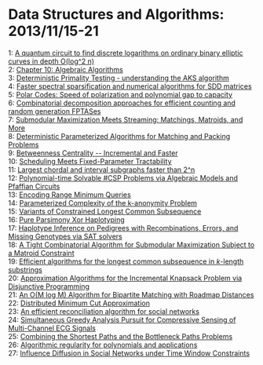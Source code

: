 # Data Structures and Algorithms: 2013/11/15-21  
1: [A quantum circuit to find discrete logarithms on ordinary binary  elliptic curves in depth O(log^2 n)](https://doi.org/10.48550/arXiv.1306.1161)  
2: [Chapter 10: Algebraic Algorithms](https://doi.org/10.48550/arXiv.1311.3731)  
3: [Deterministic Primality Testing - understanding the AKS algorithm](https://doi.org/10.48550/arXiv.1311.3785)  
4: [Faster spectral sparsification and numerical algorithms for SDD matrices](https://doi.org/10.48550/arXiv.1209.5821)  
5: [Polar Codes: Speed of polarization and polynomial gap to capacity](https://doi.org/10.48550/arXiv.1304.4321)  
6: [Combinatorial decomposition approaches for efficient counting and random  generation FPTASes](https://doi.org/10.48550/arXiv.1307.2347)  
7: [Submodular Maximization Meets Streaming: Matchings, Matroids, and More](https://doi.org/10.48550/arXiv.1309.2038)  
8: [Deterministic Parameterized Algorithms for Matching and Packing Problems](https://doi.org/10.48550/arXiv.1311.0484)  
9: [Betweenness Centrality -- Incremental and Faster](https://doi.org/10.48550/arXiv.1311.2147)  
10: [Scheduling Meets Fixed-Parameter Tractability](https://doi.org/10.48550/arXiv.1311.4021)  
11: [Largest chordal and interval subgraphs faster than 2^n](https://doi.org/10.48550/arXiv.1311.4055)  
12: [Polynomial-time Solvable #CSP Problems via Algebraic Models and Pfaffian  Circuits](https://doi.org/10.48550/arXiv.1311.4066)  
13: [Encoding Range Minimum Queries](https://doi.org/10.48550/arXiv.1311.4394)  
14: [Parameterized Complexity of the k-anonymity Problem](https://doi.org/10.48550/arXiv.0910.3148)  
15: [Variants of Constrained Longest Common Subsequence](https://doi.org/10.48550/arXiv.0912.0368)  
16: [Pure Parsimony Xor Haplotyping](https://doi.org/10.48550/arXiv.1001.1210)  
17: [Haplotype Inference on Pedigrees with Recombinations, Errors, and  Missing Genotypes via SAT solvers](https://doi.org/10.48550/arXiv.1107.3724)  
18: [A Tight Combinatorial Algorithm for Submodular Maximization Subject to a  Matroid Constraint](https://doi.org/10.48550/arXiv.1204.4526)  
19: [Efficient algorithms for the longest common subsequence in $k$-length  substrings](https://doi.org/10.48550/arXiv.1311.4552)  
20: [Approximation Algorithms for the Incremental Knapsack Problem via  Disjunctive Programming](https://doi.org/10.48550/arXiv.1311.4563)  
21: [An O(M log M) Algorithm for Bipartite Matching with Roadmap Distances](https://doi.org/10.48550/arXiv.1311.4609)  
22: [Distributed Minimum Cut Approximation](https://doi.org/10.48550/arXiv.1305.5520)  
23: [An efficient reconciliation algorithm for social networks](https://doi.org/10.48550/arXiv.1307.1690)  
24: [Simultaneous Greedy Analysis Pursuit for Compressive Sensing of  Multi-Channel ECG Signals](https://doi.org/10.48550/arXiv.1311.4922)  
25: [Combining the Shortest Paths and the Bottleneck Paths Problems](https://doi.org/10.48550/arXiv.1311.5081)  
26: [Algorithmic regularity for polynomials and applications](https://doi.org/10.48550/arXiv.1311.5090)  
27: [Influence Diffusion in Social Networks under Time Window Constraints](https://doi.org/10.48550/arXiv.1311.5193)  